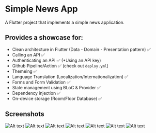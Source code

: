 # Simple News App

A Flutter project that implements a simple news application.

## Provides a showcase for: 
- Clean architecture in Flutter (Data - Domain - Presentation pattern) ✅
- Calling an API ✅
- Authenticating an API ✅ (*Using an API key)
- Github Pipeline/Action ✅ (check out `deploy.yml`)
- Themeing ✅
- Language Translation (Localization/Internationalization) ✅
- Forms and Form Validation ✅
- State management using BLoC & Provider ✅
- Dependency injection ✅
- On-device storage (Room/Floor Database) ✅

## Screenshots
![Alt text](Screenshot_1703108137.png) ![Alt text](Screenshot_1703108142.png) ![Alt text](Screenshot_1703108148.png) ![Alt text](Screenshot_1703108151.png) ![Alt text](Screenshot_1703108158.png) ![Alt text](Screenshot_1703110486.png) ![Alt text](Screenshot_1703110720.png)